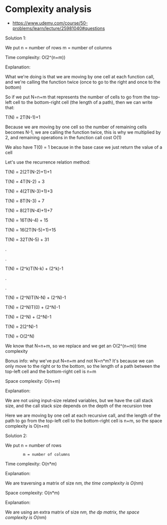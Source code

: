 # Complexity analysis

- https://www.udemy.com/course/50-problems/learn/lecture/25981040#questions

Solution 1:

We put n = number of rows
m = number of columns

Time complexity: O(2^(n+m))

Explanation:

What we're doing is that we are moving by one cell at each function call, and we're calling the function twice (once to go to the right and once to the bottom)

So if we put N=n+m that represents the number of cells to go from the top-left cell to the bottom-right cell (the length of a path), then we can write that:

T(N) = 2T(N-1)+1

Because we are moving by one cell so the number of remaining cells becomes N-1, we are calling the function twice, this is why we multiplied by 2, and remaining operations in the function call cost O(1)

We also have T(0) = 1 because in the base case we just return the value of a cell

Let's use the recurrence relation method:

T(N) = 2(2T(N-2)+1)+1

T(N) = 4T(N-2) + 3

T(N) = 4(2T(N-3)+1)+3

T(N) = 8T(N-3) + 7

T(N) = 8(2T(N-4)+1)+7

T(N) = 16T(N-4) + 15

T(N) = 16(2T(N-5)+1)+15

T(N) = 32T(N-5) + 31

.

.

T(N) = (2^k)T(N-k) + (2^k)-1

.

.

T(N) = (2^N)T(N-N) + (2^N)-1

T(N) = (2^N)T(0) + (2^N)-1

T(N) = (2^N) + (2^N)-1

T(N) = 2(2^N)-1

T(N) = O(2^N)

We know that N=n+m, so we replace and we get an O(2^(n+m)) time complexity

Bonus info: why we've put N=n+m and not N=n\*m? It's because we can only move to the right or to the bottom, so the length of a path between the top-left cell and the bottom-right cell is n+m

Space complexity: O(n+m)

Explanation:

We are not using input-size related variables, but we have the call stack size, and the call stack size depends on the depth of the recursion tree

Here we are moving by one cell at each recursive call, and the length of the path to go from the top-left cell to the bottom-right cell is n+m, so the space complexity is O(n+m)

Solution 2:

We put n = number of rows

            m = number of columns

Time complexity: O(n\*m)

Explanation:

We are traversing a matrix of size n*m, the time complexity is O(n*m)

Space complexity: O(n\*m)

Explanation:

We are using an extra matrix of size n*m, the dp matrix, the space complexity is O(n*m)
